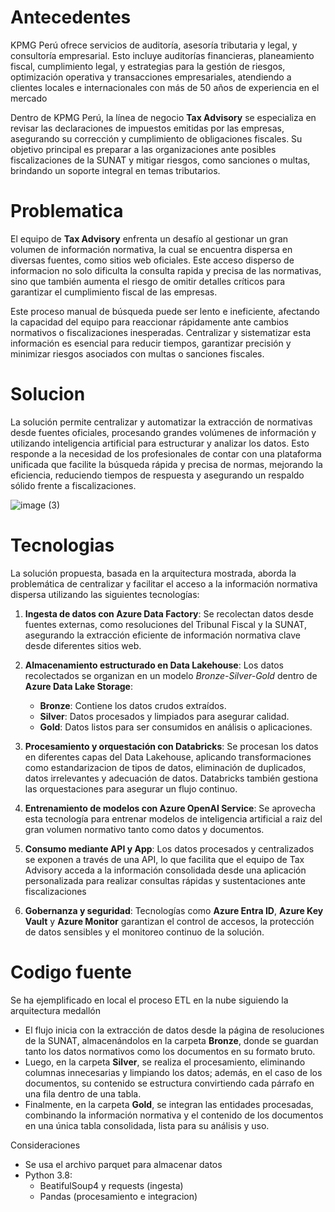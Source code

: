 # Antecedentes

KPMG Perú ofrece servicios de auditoría, asesoría tributaria y legal, y consultoría empresarial. Esto incluye auditorías financieras, planeamiento fiscal, cumplimiento legal, y estrategias para la gestión de riesgos, optimización operativa y transacciones empresariales, atendiendo a clientes locales e internacionales con más de 50 años de experiencia en el mercado​

Dentro de KPMG Perú, la línea de negocio **Tax Advisory** se especializa en revisar las declaraciones de impuestos emitidas por las empresas, asegurando su corrección y cumplimiento de obligaciones fiscales. Su objetivo principal es preparar a las organizaciones ante posibles fiscalizaciones de la SUNAT y mitigar riesgos, como sanciones o multas, brindando un soporte integral en temas tributarios.

# Problematica

El equipo de **Tax Advisory** enfrenta un desafío al gestionar un gran volumen de información normativa, la cual se encuentra dispersa en diversas fuentes, como sitios web oficiales. Este acceso disperso de informacion no solo dificulta la consulta rapida y precisa de las normativas, sino que también aumenta el riesgo de omitir detalles críticos para garantizar el cumplimiento fiscal de las empresas. 

Este proceso manual de búsqueda puede ser lento e ineficiente, afectando la capacidad del equipo para reaccionar rápidamente ante cambios normativos o fiscalizaciones inesperadas. Centralizar y sistematizar esta información es esencial para reducir tiempos, garantizar precisión y minimizar riesgos asociados con multas o sanciones fiscales.

# Solucion 

La solución permite centralizar y automatizar la extracción de normativas desde fuentes oficiales, procesando grandes volúmenes de información y utilizando inteligencia artificial para estructurar y analizar los datos. Esto responde a la necesidad de los profesionales de contar con una plataforma unificada que facilite la búsqueda rápida y precisa de normas, mejorando la eficiencia, reduciendo tiempos de respuesta y asegurando un respaldo sólido frente a fiscalizaciones.

![image (3)](https://github.com/user-attachments/assets/1aa7c54f-922b-4a1f-ad88-f5889efb1a9b)


# Tecnologias

La solución propuesta, basada en la arquitectura mostrada, aborda la problemática de centralizar y facilitar el acceso a la información normativa dispersa utilizando las siguientes tecnologías:

1. **Ingesta de datos con Azure Data Factory**: Se recolectan datos desde fuentes externas, como resoluciones del Tribunal Fiscal y la SUNAT, asegurando la extracción eficiente de información normativa clave desde diferentes sitios web.

2. **Almacenamiento estructurado en Data Lakehouse**: Los datos recolectados se organizan en un modelo *Bronze-Silver-Gold* dentro de **Azure Data Lake Storage**:
   - **Bronze**: Contiene los datos crudos extraídos.
   - **Silver**: Datos procesados y limpiados para asegurar calidad.
   - **Gold**: Datos listos para ser consumidos en análisis o aplicaciones.

3. **Procesamiento y orquestación con Databricks**: Se procesan los datos en diferentes capas del Data Lakehouse, aplicando transformaciones como estandarizacion de tipos de datos, eliminación de duplicados, datos irrelevantes y adecuación de datos. Databricks también gestiona las orquestaciones para asegurar un flujo continuo.

4. **Entrenamiento de modelos con Azure OpenAI Service**: Se aprovecha esta tecnología para entrenar modelos de inteligencia artificial a raiz del gran volumen normativo tanto como datos y documentos.

5. **Consumo mediante API y App**: Los datos procesados y centralizados se exponen a través de una API, lo que facilita que el equipo de Tax Advisory acceda a la información consolidada desde una aplicación personalizada para realizar consultas rápidas y sustentaciones ante fiscalizaciones

6. **Gobernanza y seguridad**: Tecnologías como **Azure Entra ID**, **Azure Key Vault** y **Azure Monitor** garantizan el control de accesos, la protección de datos sensibles y el monitoreo continuo de la solución.

# Codigo fuente

Se ha ejemplificado en local el proceso ETL en la nube siguiendo la arquitectura medallón 
* El flujo inicia con la extracción de datos desde la página de resoluciones de la SUNAT, almacenándolos en la carpeta **Bronze**, donde se guardan tanto los datos normativos como los documentos en su formato bruto. 
* Luego, en la carpeta **Silver**, se realiza el procesamiento, eliminando columnas innecesarias y limpiando los datos; además, en el caso de los documentos, su contenido se estructura convirtiendo cada párrafo en una fila dentro de una tabla. 
* Finalmente, en la carpeta **Gold**, se integran las entidades procesadas, combinando la información normativa y el contenido de los documentos en una única tabla consolidada, lista para su análisis y uso.

Consideraciones
* Se usa el archivo parquet para almacenar datos
* Python 3.8: 
  * BeatifulSoup4 y requests (ingesta)
  * Pandas (procesamiento e integracion) 
